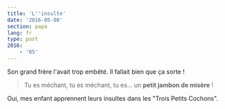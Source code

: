 ```yaml
---
title: 'L''insulte'
date: '2016-05-08'
section: papa
lang: fr
type: post
2016:
    - '05'
---
```


Son grand frère l'avait trop embêté. Il fallait bien que ça sorte !

<!-- more -->

> Tu es méchant, tu es méchant, tu es… un **petit jambon de misère** !

Oui, mes enfant apprennent leurs insultes dans les "Trois Petits Cochons".
